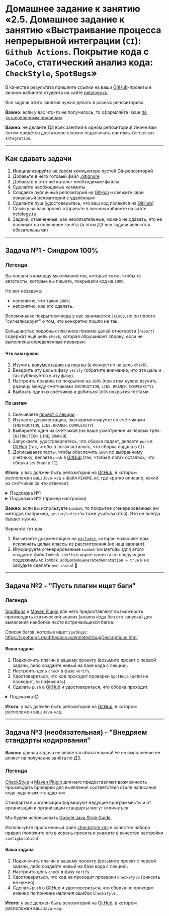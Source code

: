 # Домашнее задание к занятию «2.5. Домашнее задание к занятию «Выстраивание процесса непрерывной интеграции (`CI`): `Github Actions`. Покрытие кода с `JaCoCo`, статический анализ кода: `CheckStyle`, `SpotBugs`»

В качестве результата пришлите ссылки на ваши [GitHub](https://github.com/)-проекты в личном кабинете студента на сайте [netology.ru](https://netology.ru).

Все задачи этого занятия нужно делать в разных репозиториях.

**Важно**: если у вас что-то не получилось, то оформляйте Issue [по установленным правилам](../report-requirements.md).

**Важно**: не делайте ДЗ всех занятий в одном репозитории! Иначе вам потом придётся достаточно сложно подключать системы `Continuous Integration`.

---
## Как сдавать задачи

1. Инициализируйте на своём компьютере пустой Git-репозиторий
1. Добавьте в него готовый файл [.gitignore](../.gitignore)
1. Добавьте в этот же каталог необходимые файлы
1. Сделайте необходимые коммиты
1. Создайте публичный репозиторий на [GitHub](https://github.com/) и свяжите свой локальный репозиторий с удалённым
1. Сделайте пуш (удостоверьтесь, что ваш код появился на [GitHub](https://github.com/))
1. Ссылку на ваш проект отправьте в личном кабинете на сайте [netology.ru](https://netology.ru)
1. Задачи, отмеченные, как необязательные, можно не сдавать, это не повлияет на получение зачёта (в этом ДЗ все задачи являются обязательными)

---
## Задача №1 - Синдром 100%

### Легенда

Вы попали в команду максималистов, которые хотят, чтобы те автотесты, которые вы пишете, покрывали код на `100%`.

Но вот незадача:
* непонятно, что такое `100%`;
* непонятно, как это сделать.

Вспоминаем: покрытием кода у нас занимается `JaCoCo`, но он просто "сигнализирует" о том, что конкретно пошло не так.

Большинство подобных плагинов помимо целей отчётности (`report`) содержат ещё цель `check`, которая обрушивает сборку, если не выполнены определённые проверки.

#### Что вам нужно
1. Изучить [документацию на плагин](https://www.eclemma.org/jacoco/trunk/doc/maven.html) (а конкретно на цель `check`).
1. Внедрить эту цель в фазу `verify` (обратите внимание, что эта цель и так публикуется в эту фазу).
1. Настроить правила по покрытию на `100%` (при этом нужно изучить разницу между счётчиками `INSTRUCTION`, `LINE`, `BRANCH`, `COMPLEXITY`).
1. Выбрать один из счётчиков и добиться `100%` покрытия тестами.

#### По шагам
1. Скачиваете [проект с лекции](https://github.com/netology-code/javaqa-code/tree/master/2.5_ci).
1. Изучаете документацию, экспериментируете со счётчиками (`INSTRUCTION`, `LINE`, `BRANCH`, `COMPLEXITY`).
1. Выбираете один из счётчиков (на ваше усмотрение из первых трёх: `INSTRUCTION`, `LINE`, `BRANCH`).
1. Запускаете, удостоверяетесь, что сборка падает, делаете `push` в [GitHub](https://github.com/) (так, чтобы в логах осталось, что сборка падала в `CI`).
1. Дописываете тесты, чтобы обеспечить `100%` по выбранному счётчику, делаете `push` в [GitHub](https://github.com/) (так, чтобы в логах осталось, что сборка зелёная в `CI`).

**Итого:** у вас должен быть репозиторий на [GitHub](https://github.com/), в котором расположен ваш `Java-код` + файл `README.md`, где кратко описано, какой из счётчиков за что отвечает.

<details>
  <summary>Подсказка №1</summary>
  
  Не всегда все плагины хорошо документированы. Достаточно часто плагин просто запускает какой-то инструмент. И именно в документации самого инструмента раскрываются значения параметров.
  
  Также и с `JaCoCo`. Вы можете найти описание счётчиков и их назначения на [странице документации](https://www.jacoco.org/jacoco/trunk/doc/) самого инструмента `JaCoCo` (не плагина).
  
</details>

<details>
  <summary>Подсказка №2 (пример настройки)</summary>
  
  ```
  <executions>
    ...
    <execution>
      <id>check</id>
      <goals>
        <goal>check</goal>
      </goals>
    </execution>
  </executions>
  <configuration>
    <rules>
      <rule>
        <limits>
          <limit>
            <counter>ВАШ СЧЁТЧИК</counter>
            <value>COVEREDRATIO</value>
            <minimum>100%</minimum>
          </limit>
        </limits>
      </rule>
    </rules>
  </configuration>
  ```
  
</details>

**Важно**: если вы используете `Lombok`, то покрытие сгенерированных им методов (например, `getter/setter`'ы тоже учитываются). Это не всегда бывает нужно.

Варианта тут два.
1. Вы читаете документацию на [`excludes`](https://www.jacoco.org/jacoco/trunk/doc/check-mojo.html#excludes), которая позволяет вам исключать целые классы из рассмотрения (не наш вариант).
1. Игнорируете сгенерированные `Lombok`'ом методы (для этого создайте файл `lombok.config` в корне проекта со следующим содержимым: `lombok.addLombokGeneratedAnnotation = true` и не забудьте сделать `mvn clean`! 🙂

---
## Задача №2 - "Пусть плагин ищет баги"

### Легенда

[SpotBugs](https://spotbugs.github.io) и [Maven Plugin](https://spotbugs.readthedocs.io/en/latest/maven.html) для него предоставляют возможность производить статический анализ (анализ кода без его запуска) для выявления наиболее часто встречающихся багов.

Список багов, которые ищет `SpotBugs`: https://spotbugs.readthedocs.io/en/latest/bugDescriptions.html

#### Ваша задача
1. Подключить плагин к вашему проекту (возьмите проект с первой задачи, либо создайте новый на базе кода с лекции).
1. Настроить цель `check` в фазу `verify`.
1. Удостовериться, что код проходит проверки `SpotBugs` (если не проходит, то пофиксить).
1. Сделать `push` в [GitHub](https://github.com/) и удостовериться, что сборка проходит.

<details>
  <summary>Подсказка 😈</summary>
  
  Не обязательно каждый новый плагин должен "валить" сборку. С точки зрения некоторых плагинов всё может быть хорошо (если они не нашли ошибок, на которые настроены).
  
</details>

**Итого:** у вас должен быть репозиторий на [GitHub](https://github.com/), в котором расположен ваш `Java-код`.

---
## Задача №3 (необязательная) - "Внедряем стандарты кодирования"

**Важно:** данная задача не является обязательной! Её не выполнение не влияет на получение зачёта по ДЗ.

### Легенда

[CheckStyle](https://checkstyle.sourceforge.io/) и [Maven Plugin](https://maven.apache.org/plugins/maven-checkstyle-plugin/usage.html) для него предоставляют возможность производить проверки для выявления соответствия стиля написания кода заданным стандартам.

Стандарты в организации формируют ведущие программисты и от организации к организации стандарты могут отличаться.

Мы будем использовать [Google Java Style Guide](https://checkstyle.sourceforge.io/styleguides/google-java-style-20180523/javaguide.html).

Используйте приложенный файл [checkstyle.xml](assets/checkstyle.xml) в качестве набора правил (положите его в корень проекта и укажите в качестве настройки `configLocation`).

#### Ваша задача
1. Подключить плагин к вашему проекту (возьмите проект с первой задачи, либо создайте новый на базе кода с лекции).
1. Настроить цель `check` в фазу `verify`.
1. Удостовериться, что код не проходит проверки `CheckStyle` (фиксить не нужно).
1. Сделать `push` в [GitHub](https://github.com/) и удостовериться, что сборка не проходит именно по причине наличия ошибок `CheckStyle`.

**Итого:** у вас должен быть репозиторий на [GitHub](https://github.com/), в котором расположен ваш `Java-код`.
